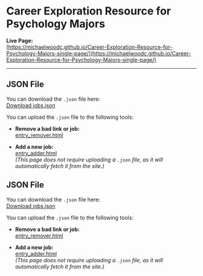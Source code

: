# Career Exploration Resource for Psychology Majors

**Live Page:**  
[https://michaelwoodc.github.io/Career-Exploration-Resource-for-Psychology-Majors-single-page/](https://michaelwoodc.github.io/Career-Exploration-Resource-for-Psychology-Majors-single-page/)

---

## JSON File

You can download the `.json` file here:  
[Download jobs.json](https://michaelwoodc.github.io/Career-Exploration-Resource-for-Psychology-Majors/jobs.json)

You can upload the `.json` file to the following tools:

- **Remove a bad link or job:**  
  [entry_remover.html](https://michaelwoodc.github.io/Career-Exploration-Resource-for-Psychology-Majors/entry_remover.html)

- **Add a new job:**  
  [entry_adder.html](https://michaelwoodc.github.io/Career-Exploration-Resource-for-Psychology-Majors/entry_adder.html)  
  *(This page does not require uploading a `.json` file, as it will automatically fetch it from the site.)*


## JSON File

You can download the `.json` file here:  
[Download jobs.json](https://teachpsych.github.io/Career-Exploration-Resource-for-Psychology-Majors/jobs.json)

You can upload the `.json` file to the following tools:

- **Remove a bad link or job:**  
  [entry_remover.html](https://teachpsych.github.io/Career-Exploration-Resource-for-Psychology-Majors/entry_remover.html)

- **Add a new job:**  
  [entry_adder.html](https://teachpsych.github.io/Career-Exploration-Resource-for-Psychology-Majors/entry_adder.html)  
  *(This page does not require uploading a `.json` file, as it will automatically fetch it from the site.)*
